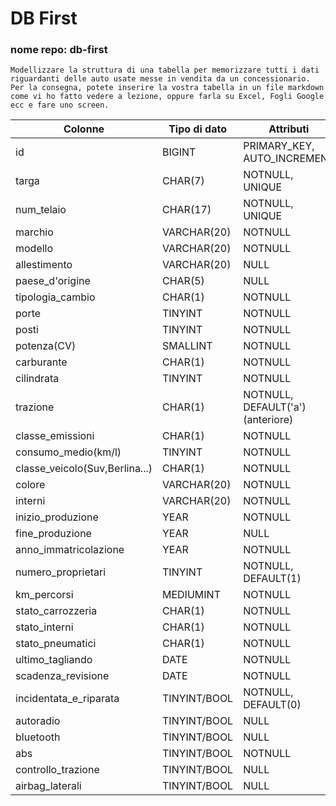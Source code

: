 # DB First
### nome repo: db-first
    Modellizzare la struttura di una tabella per memorizzare tutti i dati riguardanti delle auto usate messe in vendita da un concessionario.
    Per la consegna, potete inserire la vostra tabella in un file markdown come vi ho fatto vedere a lezione, oppure farla su Excel, Fogli Google ecc e fare uno screen.


Colonne|Tipo di dato|Attributi
--|--|--
id|BIGINT|PRIMARY_KEY, AUTO_INCREMENT
targa|CHAR(7)|NOTNULL, UNIQUE
num_telaio|CHAR(17)|NOTNULL, UNIQUE
marchio|VARCHAR(20)|NOTNULL
modello|VARCHAR(20)|NOTNULL
allestimento|VARCHAR(20)|NULL
paese_d'origine|CHAR(5)|NULL
tipologia_cambio|CHAR(1)|NOTNULL
porte|TINYINT|NOTNULL
posti|TINYINT|NOTNULL
potenza(CV)|SMALLINT|NOTNULL
carburante|CHAR(1)|NOTNULL
cilindrata|TINYINT|NOTNULL
trazione|CHAR(1)|NOTNULL, DEFAULT('a') (anteriore)
classe_emissioni|CHAR(1)|NOTNULL
consumo_medio(km/l)|TINYINT|NOTNULL
classe_veicolo(Suv,Berlina...)|CHAR(1)|NOTNULL
colore|VARCHAR(20)|NOTNULL
interni|VARCHAR(20)|NOTNULL
inizio_produzione|YEAR|NOTNULL
fine_produzione|YEAR|NULL
anno_immatricolazione|YEAR|NOTNULL
numero_proprietari|TINYINT|NOTNULL, DEFAULT(1)
km_percorsi|MEDIUMINT|NOTNULL
stato_carrozzeria|CHAR(1)|NOTNULL
stato_interni|CHAR(1)|NOTNULL
stato_pneumatici|CHAR(1)|NOTNULL
ultimo_tagliando|DATE|NOTNULL
scadenza_revisione|DATE|NOTNULL
incidentata_e_riparata|TINYINT/BOOL|NOTNULL, DEFAULT(0)
autoradio|TINYINT/BOOL|NULL
bluetooth|TINYINT/BOOL|NULL
abs|TINYINT/BOOL|NOTNULL
controllo_trazione|TINYINT/BOOL|NULL
airbag_laterali|TINYINT/BOOL|NULL
